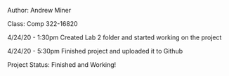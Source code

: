 Author: Andrew Miner

Class: Comp 322-16820


4/24/20 - 1:30pm 
	Created Lab 2 folder and started working on the project

4/24/20 - 5:30pm
	Finished project and uploaded it to Github

Project Status: Finished and Working!
